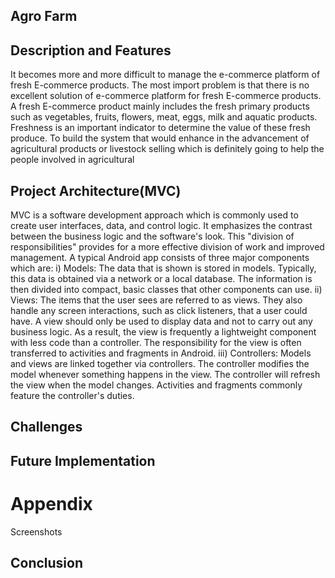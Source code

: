 
## Agro Farm

## Description and Features

It becomes more and more difficult to manage the e-commerce platform of fresh E-commerce products. The most import problem
is that there is no excellent solution of e-commerce platform for fresh E-commerce products. A fresh E-commerce product mainly
includes the fresh primary products such as vegetables, fruits, flowers, meat, eggs, milk and aquatic products. Freshness is an
important indicator to determine the value of these fresh produce.
To build the system that would enhance in the advancement of agricultural products or livestock
selling which is definitely going to help the people involved in agricultural 

## Project Architecture(MVC)
MVC is a software development approach which is commonly used to create user interfaces, data,
and control logic. It emphasizes the contrast between the business logic and the software's look.
This "division of responsibilities" provides for a more effective division of work and improved
management. A typical Android app consists of three major components which are:
i) Models:
The data that is shown is stored in models. Typically, this data is obtained via a network
or a local database. The information is then divided into compact, basic classes that
other components can use.
ii) Views:
The items that the user sees are referred to as views. They also handle any screen
interactions, such as click listeners, that a user could have. A view should only be used
to display data and not to carry out any business logic. As a result, the view is frequently
a lightweight component with less code than a controller. The responsibility for the
view is often transferred to activities and fragments in Android.
iii) Controllers:
Models and views are linked together via controllers. The controller modifies the model
whenever something happens in the view. The controller will refresh the view when
the model changes. Activities and fragments commonly feature the controller's duties.
## Challenges
## Future Implementation
# Appendix
Screenshots


## Conclusion
